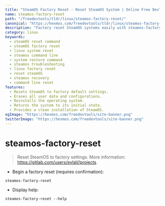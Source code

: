 ```yaml
---
title: "SteamOS Factory Reset - Reset SteamOS System | Online Free DevTools by Hexmos"
name: steamos-factory-reset
path: "/freedevtools/tldr/linux/steamos-factory-reset/"
canonical: "https://hexmos.com/freedevtools/tldr/linux/steamos-factory-reset/"
description: "Factory reset SteamOS systems easily with steamos-factory-reset.  Perform a complete system reset and restore default settings. Free online tool, no registration required."
category: linux
keywords:
  - steamOS reset command
  - steamOS factory reset
  - linux system reset
  - steamos command line
  - system restore command
  - steamos troubleshooting
  - linux factory reset
  - reset steamOS
  - steamos recovery
  - command line reset
features:
  - Resets SteamOS to factory default settings.
  - Erases all user data and configurations.
  - Reinstalls the operating system.
  - Returns the system to its initial state.
  - Provides a clean installation of SteamOS.
ogImage: "https://hexmos.com/freedevtools/site-banner.png"
twitterImage: "https://hexmos.com/freedevtools/site-banner.png"
---
```


# steamos-factory-reset

> Reset SteamOS to factory settings.
> More information: <https://gitlab.com/users/evlaV/projects>.

- Begin a factory reset (requires confirmation):

`steamos-factory-reset`

- Display help:

`steamos-factory-reset --help`
